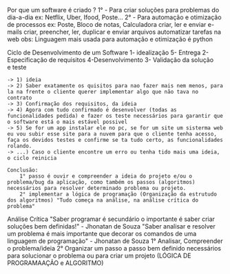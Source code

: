 Por que um software é criado ?
    1° - Para criar soluções para problemas do dia-a-dia
        ex: Netflix, Uber, Ifood, Poste...
    2° - Para automação e otimização de processos
        ex: Poste, Bloco de notas, Calculadora
            criar, ler e enviar e-mails
            criar, preencher, ler, duplicar e enviar arquivos
            automatizar tarefas na web
        obs: Linguagem mais usada para automação e otimização é python


Ciclo de Desenvolvimento de um Software
                1- idealização
    5- Entrega                  2- Especificação de requisitos
    4-Desenvolvimento  3- Validação da solução   
        e teste
    
    -> 1) ideia
    -> 2) Saber exatamente os quisitos para nao fazer mais nem menos, para la na frente o cliente querer implementar algo que não tava no contrato
    -> 3) Confirmação dos requisitos, da ideia
    -> 4) Agora com tudo confirmado é desenvolver (todas as funcionalidades pedida) e fazer os teste necessários para garantir que o software está o mais estável possivel 
    -> 5) Se for um app instalar ele no pc, se for um site um sisterma web eu vou subir esse site para a nuvem para que o cliente tenha acesso, faça os devidos testes e confirme se ta tudo certo, as funcionalidades rolando.
    -> ...) Caso o cliente encontre um erro ou tenha tido mais uma ideia, o ciclo reinicia 

    Conclusão:
        1° passo é ouvir e compreender a ideia do projeto e/ou o problema/bug da aplicação, como também os passos (algoritmos) necessários para resolver determinado problema ou projeto.
        2° implementar a lógica de programação (Organização da estrutudo dos algoritmos) "Tudo começa na análise, na análise crítica do problema"


Análise Crítica
    "Saber programar é secundário o importante é saber criar soluções bem definidas!" - Jhonatan de Souza
    "Saber analisar e resolver um problema é mais importante que decorar os comandos de uma linguagem de programação" - Jhonatan de Souza
    1° Analisar, Compreender o problema/ideia
    2° Organizar um passo a passo bem definido necessários para solucionar o problema ou para criar um projeto (LÓGICA DE PROGRAMAAÇÃO e ALGORITMO)